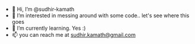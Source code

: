 - 👋 Hi, I’m @sudhir-kamath
- 👀 I’m interested in messing around with some code.. let's see where this goes
- 🌱 I’m currently learning. Yes :)
- 📫 you can reach me at sudhir.kamath@gmail.com

<!---
sudhir-kamath/sudhir-kamath is a ✨ special ✨ repository because its `README.md` (this file) appears on your GitHub profile.
You can click the Preview link to take a look at your changes.
--->
